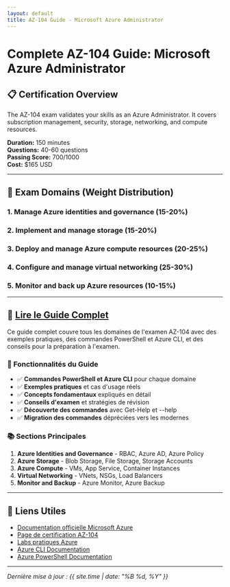 ```yaml
---
layout: default
title: AZ-104 Guide - Microsoft Azure Administrator
---
```


# Complete AZ-104 Guide: Microsoft Azure Administrator

## 📋 Certification Overview

The AZ-104 exam validates your skills as an Azure Administrator. It covers subscription management, security, storage, networking, and compute resources.

**Duration:** 150 minutes  
**Questions:** 40-60 questions  
**Passing Score:** 700/1000  
**Cost:** $165 USD

---

## 🎯 Exam Domains (Weight Distribution)

### 1. Manage Azure identities and governance (15-20%)
### 2. Implement and manage storage (15-20%)
### 3. Deploy and manage Azure compute resources (20-25%)
### 4. Configure and manage virtual networking (25-30%)
### 5. Monitor and back up Azure resources (10-15%)

---

## 📖 [Lire le Guide Complet](README.md)

Ce guide complet couvre tous les domaines de l'examen AZ-104 avec des exemples pratiques, des commandes PowerShell et Azure CLI, et des conseils pour la préparation à l'examen.

### 🚀 Fonctionnalités du Guide

- ✅ **Commandes PowerShell et Azure CLI** pour chaque domaine
- ✅ **Exemples pratiques** et cas d'usage réels
- ✅ **Concepts fondamentaux** expliqués en détail
- ✅ **Conseils d'examen** et stratégies de révision
- ✅ **Découverte des commandes** avec Get-Help et --help
- ✅ **Migration des commandes** dépréciées vers les modernes

### 📚 Sections Principales

1. **Azure Identities and Governance** - RBAC, Azure AD, Azure Policy
2. **Azure Storage** - Blob Storage, File Storage, Storage Accounts
3. **Azure Compute** - VMs, App Service, Container Instances
4. **Virtual Networking** - VNets, NSGs, Load Balancers
5. **Monitor and Backup** - Azure Monitor, Azure Backup

---

## 🔗 Liens Utiles

- [Documentation officielle Microsoft Azure](https://docs.microsoft.com/azure/)
- [Page de certification AZ-104](https://docs.microsoft.com/certifications/exams/az-104)
- [Labs pratiques Azure](https://docs.microsoft.com/azure/developer/azure-developer-cli/tutorial-quickstart)
- [Azure CLI Documentation](https://docs.microsoft.com/cli/azure/)
- [Azure PowerShell Documentation](https://docs.microsoft.com/powershell/azure/)

---

*Dernière mise à jour : {{ site.time | date: "%B %d, %Y" }}* 